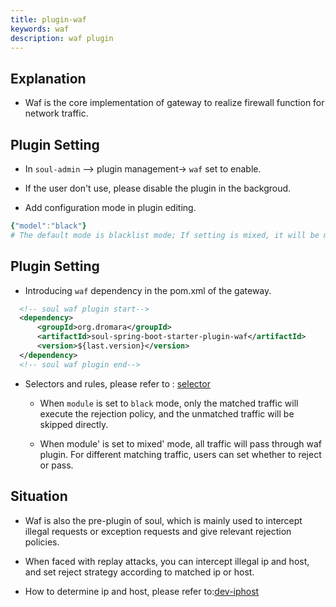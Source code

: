 ```yaml
---
title: plugin-waf
keywords: waf
description: waf plugin
---
```


## Explanation

* Waf is the core implementation of gateway to realize firewall function for network traffic.

## Plugin Setting

* In `soul-admin` --> plugin management-> `waf` set to enable.

* If the user don't use, please disable the plugin in the backgroud.

* Add configuration mode in plugin editing.
```yaml
{"model":"black"}  
# The default mode is blacklist mode; If setting is mixed, it will be mixed mode. We will explain it specifically below.
```

## Plugin Setting

* Introducing `waf` dependency in the pom.xml of the gateway.

```xml
  <!-- soul waf plugin start-->
  <dependency>
      <groupId>org.dromara</groupId>
      <artifactId>soul-spring-boot-starter-plugin-waf</artifactId>
      <version>${last.version}</version>
  </dependency>
  <!-- soul waf plugin end-->
``` 

* Selectors and rules, please refer to : [selector](selector_en.md)
  
  * When `module` is set to `black` mode, only the matched traffic will execute the rejection policy, and the unmatched traffic will be skipped directly.
   
  * When module' is set to mixed' mode, all traffic will pass through waf plugin. For different matching traffic, users can set whether to reject or pass.

## Situation

* Waf is also the pre-plugin of soul, which is mainly used to intercept illegal requests or exception requests and give relevant rejection policies.

* When faced with replay attacks, you can intercept illegal ip and host, and set reject strategy according to matched ip or host.

* How to determine ip and host, please refer to:[dev-iphost](dev-iphost_en.md)
